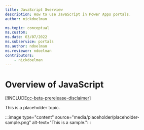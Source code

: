 ```yaml
---
title: JavaScript Overview
description: How to use JavaScript in Power Apps portals.
author: nickdoelman

ms.topic: conceptual
ms.custom: 
ms.date: 03/07/2022
ms.subservice: portals
ms.author: ndoelman
ms.reviewer: ndoelman
contributors:
    - nickdoelman
---
```


# Overview of JavaScript

[!INCLUDE[cc-beta-prerelease-disclaimer](../includes/cc-beta-prerelease-disclaimer.md)]

This is a placeholder topic.

:::image type="content" source="media/placeholder/placeholder-sample.png" alt-text="This is a sample.":::
